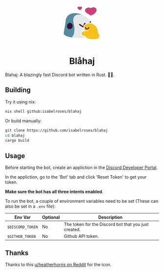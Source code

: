 <div align="center">

<img src="assets/BigBlobhajHug.svg" width="128" height="128" />

# Blåhaj

</div>

Blahaj: A blazingly fast Discord bot written in Rust. 🚀🚀.

## Building

Try it using nix:

```sh
nix shell github:isabelroses/blahaj
```

Or build manually:

```sh
git clone https://github.com/isabelroses/blahaj
cd blahaj
cargo build
```

## Usage

Before starting the bot, create an appliction in the [Discord Developer Portal](https://discord.com/developers/applications).

In the appliction, go to the 'Bot' tab and click 'Reset Token' to get your token.

**Make sure the bot has all three intents enabled**.

To run the bot, a couple of environment variables need to be set
(These can also be set in a `.env` file):

| Env Var | Optional | Description |
| ------- | -------- | ----------- |
| `$DISCORD_TOKEN` | No | The token for the Discord bot that you just created. |
| `$GITHUB_TOKEN` | No | Github API token. |

## Thanks

Thanks to this [u/heatherhorns on Reddit](https://www.reddit.com/r/BLAHAJ/comments/s91n8d/some_blahaj_emojis/) for the icon.
